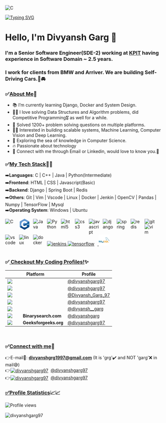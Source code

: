 <img align="center" alt="C" height="500px" width="1200px" src="https://leverageedublog.s3.ap-south-1.amazonaws.com/blog/wp-content/uploads/2019/08/23163710/Computer-Courses-After-12th-Commerce.jpg" style="padding-right:10px;" />

[![Typing SVG](https://readme-typing-svg.demolab.com?font=Fira+Code&pause=500&color=F75C7EFF&width=435&lines=Senior+Software+Engineer+%40+KPIT%F0%9F%92%BC;Works+for%3A+BMW+Arriver+Valeo%F0%9F%92%BB;Skilled+in+C%2B%2B%2C+Python%2C+Java%2C+Django%F0%9F%93%9A;Competitive+Programmer%F0%9F%94%A5)](https://git.io/typing-svg)

# Hello, I'm Divyansh Garg 👋 
### I'm a Senior Software Engineer(SDE-2) working at [KPIT](https://www.kpit.com/) having experience in Software Domain ~ 2.5 years.<br/> 
### I work for clients from BMW and Arriver. We are building Self-Driving Cars.🤖🚘

### ✅<u><strong>About Me</strong></u>🙏
- 📚 I’m currently learning Django, Docker and System Design.
- 👨‍💻 I love solving Data Structures and Algorithm problems, did Competitive Programming🎖️ as well for a while.
- 🚀 Solved 1200+ problem solving questions on multiple platforms.
- 👨‍💻 Interested in building scalable systems, Machine Learning, Computer Vision and Deep Learning.
- 💯 Exploring the sea of knowledge in Computer Science.
- 🔥 Passionate about technology
- 📶 Connect with me through Email or Linkedin, would love to know you.🤝
### ✅<u><strong>My Tech Stack</strong></u>👨‍💻
➡️<strong>Languages</strong>: C | C++ | Java | Python(Intermediate) <br/>
➡️<strong>Frontend</strong>: HTML | CSS | Javascript(Basic) <br/>
➡️<strong>Backend</strong>: Django | Spring Boot | Redis <br/>
➡️<strong>Others</strong>: Git | Vim | Vscode | Linux | Docker | Jenkin | OpenCV | Pandas | Numpy | TensorFlow | Mysql<br/>
➡️<strong>Operating System</strong>: Windows | Ubuntu

<img align="left" alt="C" width="35px" src="https://cdn.jsdelivr.net/gh/devicons/devicon/icons/c/c-plain.svg" style="padding-right:10px;" />
<img align="left" alt="C" width="35px" src="https://raw.githubusercontent.com/devicons/devicon/master/icons/cplusplus/cplusplus-original.svg" style="padding-right:10px;" />
<img align="left" alt="Java" width="35px" src="https://cdn.jsdelivr.net/gh/devicons/devicon/icons/java/java-plain-wordmark.svg" style="padding-right:10px;" />
<img align="left" alt="Python" width="35px" src="https://cdn.jsdelivr.net/gh/devicons/devicon/icons/python/python-original.svg" style="padding-right:10px;" />
<img align="left" alt="html5" width="35px" src="https://cdn.jsdelivr.net/gh/devicons/devicon/icons/html5/html5-original.svg" style="padding-right:10px;" />
<img align="left" alt="css3" width="35px" src="https://cdn.jsdelivr.net/gh/devicons/devicon/icons/css3/css3-plain.svg" style="padding-right:10px;" />
<img align="left" alt="javascript" width="35px" src="https://cdn.jsdelivr.net/gh/devicons/devicon/icons/javascript/javascript-original.svg" style="padding-right:10px;" />
<img align="left" alt="django" width="35px" src="https://cdn.jsdelivr.net/gh/devicons/devicon/icons/django/django-plain-wordmark.svg" style="padding-right:10px;" />
<img align="left" alt="spring" width="35px" src="https://cdn.jsdelivr.net/gh/devicons/devicon/icons/spring/spring-original-wordmark.svg" style="padding-right:10px;" />
<img align="left" alt="redis" width="35px" src="https://cdn.jsdelivr.net/gh/devicons/devicon/icons/redis/redis-plain.svg" style="padding-right:10px;" />
<img align="left" alt="git" width="35px" src="https://cdn.jsdelivr.net/gh/devicons/devicon/icons/git/git-plain-wordmark.svg" style="padding-right:10px;"/>
<img align="left" alt="vim" width="35px" src="https://cdn.jsdelivr.net/gh/devicons/devicon/icons/vim/vim-plain.svg" style="padding-right:10px;"/>
<img align="left" alt="vscode" width="35px" src="https://cdn.jsdelivr.net/gh/devicons/devicon/icons/vscode/vscode-original.svg" style="padding-right:10px;"/>
<img align="left" alt="linux" width="35px" src="https://cdn.jsdelivr.net/gh/devicons/devicon/icons/linux/linux-original.svg" style="padding-right:10px;"/>
<img align="left" alt="docker" width="35px" src="https://cdn.jsdelivr.net/gh/devicons/devicon/icons/docker/docker-original.svg" style="padding-right:10px;"/>
<a href="https://www.jenkins.io" target="_blank" rel="noreferrer"> <img src="https://www.vectorlogo.zone/logos/jenkins/jenkins-icon.svg" alt="jenkins" width="35" height="35" style="padding-right:5px/> </a>
<img align="left" alt="opencv" width="35px" src="https://cdn.jsdelivr.net/gh/devicons/devicon/icons/opencv/opencv-original-wordmark.svg" style="padding-right:10px;" />
<a href="https://www.tensorflow.org" target="_blank" rel="noreferrer"> <img src="https://www.vectorlogo.zone/logos/tensorflow/tensorflow-icon.svg" alt="tensorflow" width="35" height="35" style="padding-right:10px;"/> </a>
<a href="https://www.mysql.com/" target="_blank" rel="noreferrer"> <img src="https://raw.githubusercontent.com/devicons/devicon/master/icons/mysql/mysql-original-wordmark.svg" alt="mysql" width="35" height="35" style="padding-right:10px;" /> </a>

<br/>
<br/>

### ✅<u><strong> Checkout My Coding Profiles!</strong></u>✨
| Platform      | Profile |
| ----------- | ----------- |
| [<img align="left" width="100px" src="https://assets.leetcode.com/static_assets/public/webpack_bundles/images/logo-dark.e99485d9b.svg">](https://leetcode.com/divyanshgarg97)      | [@divyanshgarg97](https://leetcode.com/divyanshgarg97)    |
|  [<img align="left" width="100px" src="https://cdn.codechef.com/images/cc-logo.svg">](https://www.codechef.com/users/divyanshgarg97)   |[@divyanshgarg97](https://www.codechef.com/users/divyanshgarg97)      |
| [<img align="left" width="100px" src="https://www.hackerrank.com/wp-content/uploads/2018/08/hackerrank_logo.png">](https://www.hackerrank.com/Divyansh_Garg_97)   | [@Divyansh_Garg_97](https://www.hackerrank.com/Divyansh_Garg_97)  |
| [<img align="left" width="60px" src="https://img.atcoder.jp/assets/logo.png">](https://kenkoooo.com/atcoder#/table/divyanshgarg97)  |   [@divyanshgarg97](https://kenkoooo.com/atcoder#/table/divyanshgarg97)   |
|  [<img align="left" width="90px" src="https://codeforces.org/s/66557/images/codeforces-sponsored-by-ton.png">](https://codeforces.com/profile/divyansh__garg)   |   [@divyansh__garg](https://codeforces.com/profile/divyansh__garg)   |
|  [<img align="left" width="50px" src="https://cdn.dribbble.com/users/1139587/screenshots/16629025/media/36f218ab2c06792de4641d78e46145a9.jpg?compress=1&resize=1000x750&vertical=top">](https://binarysearch.com/@/divyanshgarg) <strong>Binarysearch.com</strong>  |  [@divyanshgarg](https://binarysearch.com/@/divyanshgarg)    |
|  [<img align="left" width="50px" src="https://media.geeksforgeeks.org/gfg-gg-logo.svg">](https://auth.geeksforgeeks.org/user/divyanshgarg97) <strong> Geeksforgeeks.org</strong> |  [@divyanshgarg97](https://auth.geeksforgeeks.org/user/divyanshgarg97)    |

<br/>

### ✅<u><strong>Connect with me</strong></u>💬
👉E-mail📩: **divyanshgrg1997@gmail.com** (It is 'grg'✔️ and NOT 'garg'❌ in mail😅) <br/>
👉<a href="https://linkedin.com/in/divyanshgarg97" target="blank"><img align="center" src="https://raw.githubusercontent.com/rahuldkjain/github-profile-readme-generator/master/src/images/icons/Social/linked-in-alt.svg" alt="divyanshgarg97" height="30" width="40" /></a>&nbsp;&nbsp;[@divyanshgarg97](https://linkedin.com/in/divyanshgarg97)
<br/>
👉<a href="https://stackoverflow.com/users/divyanshgarg97" target="blank"><img align="center" src="https://raw.githubusercontent.com/rahuldkjain/github-profile-readme-generator/master/src/images/icons/Social/stack-overflow.svg" alt="divyanshgarg97" height="30" width="40" /></a>&nbsp;&nbsp;[@divyanshgarg97](https://stackoverflow.com/users/11073780/divyanshgarg97)

### <u><strong>✅Profile Statistics</strong></u>📈📈

![Profile views](https://gpvc.arturio.dev/divyanshgarg97)
 
<!--  CONTRIBUTION AND STREAK BLOCK -->

 
 <!-- ACTIVITY GRAPH TRACKER -->
<p><img align="center" src="https://github-readme-streak-stats.herokuapp.com/?user=divyanshgarg97&" alt="divyanshgarg97" /></p> 



